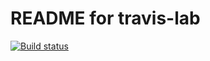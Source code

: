 # README for travis-lab

[![Build status](https://travis-ci.org/komsic/travis-lab.svg?master)](https://travis-ci.org/komsic)